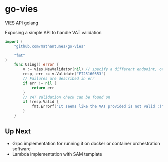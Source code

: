 # go-vies

VIES API golang

Exposing a simple API to handle VAT validation

```go
import (
    "github.com/mathantunes/go-vies"

    "fmt"
)
    func Using() error {
        v := vies.NewValidator(nil) // specify a different endpoint, otherwise it will utilize the default
        resp, err := v.Validate("FI25160553")
        // Failures are described in err
        if err != nil {
            return err
        }
        // VAT Validation check can be found on
        if !resp.Valid {
            fmt.Errorf("It seems like the VAT provided is not valid :(")
        }
    }
```

## Up Next

* Grpc implementation for running it on docker or container orchestration software
* Lambda implementation with SAM template
